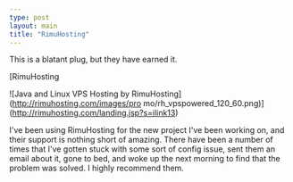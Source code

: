 ```yaml
---
type: post
layout: main
title: "RimuHosting"
---
```

This is a blatant plug, but they have earned it.

[RimuHosting

![Java and Linux VPS Hosting by RimuHosting](http://rimuhosting.com/images/pro
mo/rh_vpspowered_120_60.png)](http://rimuhosting.com/landing.jsp?s=ilink13)

  
I've been using RimuHosting for the new project I've been working on, and
their support is nothing short of amazing. There have been a number of times
that I've gotten stuck with some sort of config issue, sent them an email
about it, gone to bed, and woke up the next morning to find that the problem
was solved. I highly recommend them.

